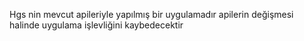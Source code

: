Hgs nin mevcut apileriyle yapılmış bir uygulamadır apilerin değişmesi halinde uygulama işlevliğini kaybedecektir
